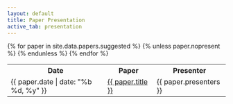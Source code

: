 ```yaml
---
layout: default
title: Paper Presentation
active_tab: presentation
---
```



<table class="table table-striped">
  <tbody>
    <tr>
      <th>Date</th>
      <th>Paper</th>
      <th>Presenter</th>
    </tr>
    {% for paper in site.data.papers.suggested %}
    <tr>
      {% unless paper.nopresent %}
          <td>{{ paper.date | date:  "%b %d, %y" }}</td>
          <td><a href="{{ paper.link }}">{{ paper.title }}</a></td>
          <td>{{ paper.presenters }}</td>
      {% endunless %}
    </tr>
    {% endfor %}
</tbody>
</table>
